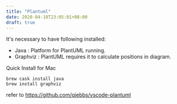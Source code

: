 ```yaml
---
title: "Plantuml"
date: 2020-04-10T23:05:01+08:00
draft: true
---
```


It's necessary to have following installed:

- Java : Platform for PlantUML running.
- Graphviz : PlantUML requires it to calculate positions in diagram.

Quick Install for Mac
```brew
brew cask install java
brew install graphviz
```
refer to <https://github.com/qjebbs/vscode-plantuml>